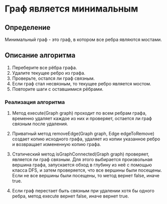 # Граф является минимальным 
## Определение
Минимальный граф - это граф, в котором все ребра являются мостами.

## Описание алгоритма
1. Переберите все рёбра графа.
2. Удалите текущее ребро из графа.
3. Проверьте, остался ли граф связным.
4. Если граф стал несвязным, то текущее ребро является мостом.
5. Повторите шаги с оставшимися рёбрами.

### Реализация алгоритма
1. Метод execute(Graph graph) проходит по всем ребрам графа, временно удаляет каждое из них и проверяет, остается ли граф связным после удаления. 

2. Приватный метод removeEdge(Graph graph, Edge edgeToRemove) создает копию исходного графа, удаляет из копии указанное ребро и возвращает измененную копию графа.

3. Статический метод isGraphConnected(Graph graph) проверяет, является ли граф связным. Для этого выбирается произвольная вершина графа, запускается обход в глубину из неё с помощью класса DFS, и затем проверяется, что все вершины были посещены. Если не все вершины были посещены, то метод вернет false, иначе true.

4. Если граф перестает быть связным при удалении хотя бы одного ребра, метод execute вернет false, иначе вернет true.